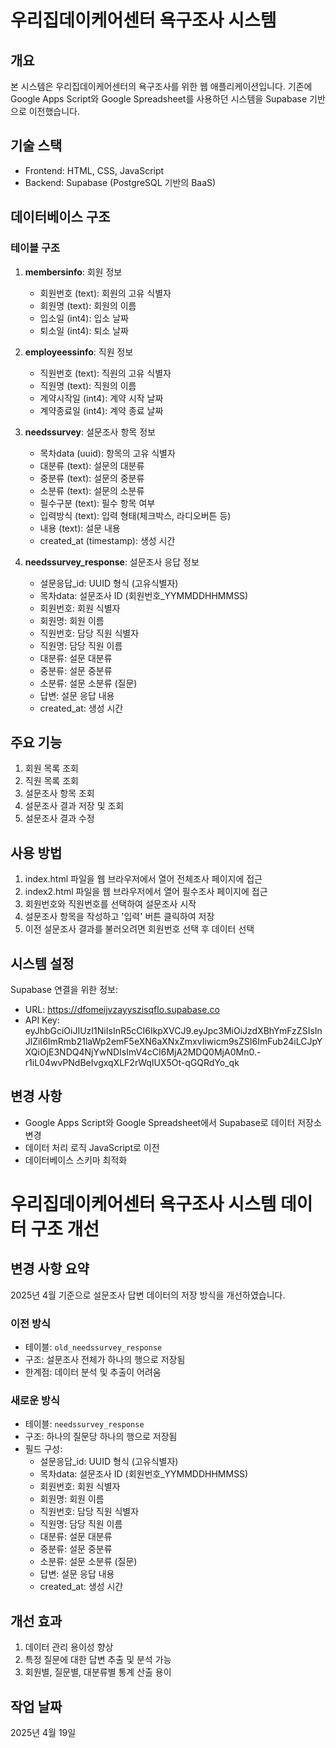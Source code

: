 # 우리집데이케어센터 욕구조사 시스템

## 개요

본 시스템은 우리집데이케어센터의 욕구조사를 위한 웹 애플리케이션입니다. 기존에 Google Apps Script와 Google Spreadsheet를 사용하던 시스템을 Supabase 기반으로 이전했습니다.

## 기술 스택

- Frontend: HTML, CSS, JavaScript
- Backend: Supabase (PostgreSQL 기반의 BaaS)

## 데이터베이스 구조

### 테이블 구조

1. **membersinfo**: 회원 정보

   - 회원번호 (text): 회원의 고유 식별자
   - 회원명 (text): 회원의 이름
   - 입소일 (int4): 입소 날짜
   - 퇴소일 (int4): 퇴소 날짜

2. **employeessinfo**: 직원 정보

   - 직원번호 (text): 직원의 고유 식별자
   - 직원명 (text): 직원의 이름
   - 계약시작일 (int4): 계약 시작 날짜
   - 계약종료일 (int4): 계약 종료 날짜

3. **needssurvey**: 설문조사 항목 정보

   - 목차data (uuid): 항목의 고유 식별자
   - 대분류 (text): 설문의 대분류
   - 중분류 (text): 설문의 중분류
   - 소분류 (text): 설문의 소분류
   - 필수구분 (text): 필수 항목 여부
   - 입력방식 (text): 입력 형태(체크박스, 라디오버튼 등)
   - 내용 (text): 설문 내용
   - created_at (timestamp): 생성 시간

4. **needssurvey_response**: 설문조사 응답 정보
   - 설문응답\_id: UUID 형식 (고유식별자)
   - 목차data: 설문조사 ID (회원번호\_YYMMDDHHMMSS)
   - 회원번호: 회원 식별자
   - 회원명: 회원 이름
   - 직원번호: 담당 직원 식별자
   - 직원명: 담당 직원 이름
   - 대분류: 설문 대분류
   - 중분류: 설문 중분류
   - 소분류: 설문 소분류 (질문)
   - 답변: 설문 응답 내용
   - created_at: 생성 시간

## 주요 기능

1. 회원 목록 조회
2. 직원 목록 조회
3. 설문조사 항목 조회
4. 설문조사 결과 저장 및 조회
5. 설문조사 결과 수정

## 사용 방법

1. index.html 파일을 웹 브라우저에서 열어 전체조사 페이지에 접근
2. index2.html 파일을 웹 브라우저에서 열어 필수조사 페이지에 접근
3. 회원번호와 직원번호를 선택하여 설문조사 시작
4. 설문조사 항목을 작성하고 '입력' 버튼 클릭하여 저장
5. 이전 설문조사 결과를 불러오려면 회원번호 선택 후 데이터 선택

## 시스템 설정

Supabase 연결을 위한 정보:

- URL: https://dfomeijvzayyszisqflo.supabase.co
- API Key: eyJhbGciOiJIUzI1NiIsInR5cCI6IkpXVCJ9.eyJpc3MiOiJzdXBhYmFzZSIsInJlZiI6ImRmb21laWp2emF5eXN6aXNxZmxvIiwicm9sZSI6ImFub24iLCJpYXQiOjE3NDQ4NjYwNDIsImV4cCI6MjA2MDQ0MjA0Mn0.-r1iL04wvPNdBeIvgxqXLF2rWqIUX5Ot-qGQRdYo_qk

## 변경 사항

- Google Apps Script와 Google Spreadsheet에서 Supabase로 데이터 저장소 변경
- 데이터 처리 로직 JavaScript로 이전
- 데이터베이스 스키마 최적화

# 우리집데이케어센터 욕구조사 시스템 데이터 구조 개선

## 변경 사항 요약

2025년 4월 기준으로 설문조사 답변 데이터의 저장 방식을 개선하였습니다.

### 이전 방식

- 테이블: `old_needssurvey_response`
- 구조: 설문조사 전체가 하나의 행으로 저장됨
- 한계점: 데이터 분석 및 추출이 어려움

### 새로운 방식

- 테이블: `needssurvey_response`
- 구조: 하나의 질문당 하나의 행으로 저장됨
- 필드 구성:
  - 설문응답\_id: UUID 형식 (고유식별자)
  - 목차data: 설문조사 ID (회원번호\_YYMMDDHHMMSS)
  - 회원번호: 회원 식별자
  - 회원명: 회원 이름
  - 직원번호: 담당 직원 식별자
  - 직원명: 담당 직원 이름
  - 대분류: 설문 대분류
  - 중분류: 설문 중분류
  - 소분류: 설문 소분류 (질문)
  - 답변: 설문 응답 내용
  - created_at: 생성 시간

## 개선 효과

1. 데이터 관리 용이성 향상
2. 특정 질문에 대한 답변 추출 및 분석 가능
3. 회원별, 질문별, 대분류별 통계 산출 용이

## 작업 날짜

2025년 4월 19일
